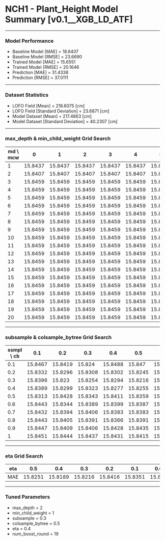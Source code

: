 # NCH1 - Plant_Height Model Summary [v0.1__XGB_LD_ATF]

***

### Model Performance

- Baseline Model [MAE] = 18.6407
- Baseline Model [RMSE] = 23.6690
- Trained Model [MAE] = 15.6551
- Trained Model [RMSE] = 20.1646
- Prediction [MAE] = 31.4338
- Prediction [RMSE] = 37.0111
***

### Dataset Statistics

- LOFO Field [Mean] = 218.6075 [cm]
- LOFO Field [Standard Deviation] = 23.6871 [cm]
- Model Dataset [Mean] = 217.4863 [cm]
- Model Dataset [Standard Deviation] = 40.2307 [cm]
***

### max_depth & min_child_weight Grid Search

|   md \ mcw |       0 |       1 |       2 |       3 |       4 |       5 |       6 |       7 |       8 |       9 |      10 |      11 |      12 |      13 |      14 |      15 |      16 |      17 |      18 |      19 |      20 |
|------------|---------|---------|---------|---------|---------|---------|---------|---------|---------|---------|---------|---------|---------|---------|---------|---------|---------|---------|---------|---------|---------|
|          1 | 15.8437 | 15.8437 | 15.8437 | 15.8437 | 15.8437 | 15.8437 | 15.8437 | 15.8437 | 15.8437 | 15.8437 | 15.8437 | 15.8437 | 15.8437 | 15.8437 | 15.8437 | 15.8437 | 15.8437 | 15.8437 | 15.8437 | 15.8437 | 15.8437 |
|          2 | 15.8407 | 15.8407 | 15.8407 | 15.8407 | 15.8407 | 15.8407 | 15.8407 | 15.8407 | 15.8407 | 15.8407 | 15.8407 | 15.8407 | 15.8407 | 15.8407 | 15.8407 | 15.8407 | 15.8407 | 15.8407 | 15.8407 | 15.8407 | 15.8407 |
|          3 | 15.8459 | 15.8459 | 15.8459 | 15.8459 | 15.8459 | 15.8459 | 15.8459 | 15.8459 | 15.8459 | 15.8459 | 15.8459 | 15.8459 | 15.8459 | 15.8459 | 15.8459 | 15.8459 | 15.8459 | 15.8459 | 15.8459 | 15.8459 | 15.8459 |
|          4 | 15.8459 | 15.8459 | 15.8459 | 15.8459 | 15.8459 | 15.8459 | 15.8459 | 15.8459 | 15.8459 | 15.8459 | 15.8459 | 15.8459 | 15.8459 | 15.8459 | 15.8459 | 15.8459 | 15.8459 | 15.8459 | 15.8459 | 15.8459 | 15.8459 |
|          5 | 15.8459 | 15.8459 | 15.8459 | 15.8459 | 15.8459 | 15.8459 | 15.8459 | 15.8459 | 15.8459 | 15.8459 | 15.8459 | 15.8459 | 15.8459 | 15.8459 | 15.8459 | 15.8459 | 15.8459 | 15.8459 | 15.8459 | 15.8459 | 15.8459 |
|          6 | 15.8459 | 15.8459 | 15.8459 | 15.8459 | 15.8459 | 15.8459 | 15.8459 | 15.8459 | 15.8459 | 15.8459 | 15.8459 | 15.8459 | 15.8459 | 15.8459 | 15.8459 | 15.8459 | 15.8459 | 15.8459 | 15.8459 | 15.8459 | 15.8459 |
|          7 | 15.8459 | 15.8459 | 15.8459 | 15.8459 | 15.8459 | 15.8459 | 15.8459 | 15.8459 | 15.8459 | 15.8459 | 15.8459 | 15.8459 | 15.8459 | 15.8459 | 15.8459 | 15.8459 | 15.8459 | 15.8459 | 15.8459 | 15.8459 | 15.8459 |
|          8 | 15.8459 | 15.8459 | 15.8459 | 15.8459 | 15.8459 | 15.8459 | 15.8459 | 15.8459 | 15.8459 | 15.8459 | 15.8459 | 15.8459 | 15.8459 | 15.8459 | 15.8459 | 15.8459 | 15.8459 | 15.8459 | 15.8459 | 15.8459 | 15.8459 |
|          9 | 15.8459 | 15.8459 | 15.8459 | 15.8459 | 15.8459 | 15.8459 | 15.8459 | 15.8459 | 15.8459 | 15.8459 | 15.8459 | 15.8459 | 15.8459 | 15.8459 | 15.8459 | 15.8459 | 15.8459 | 15.8459 | 15.8459 | 15.8459 | 15.8459 |
|         10 | 15.8459 | 15.8459 | 15.8459 | 15.8459 | 15.8459 | 15.8459 | 15.8459 | 15.8459 | 15.8459 | 15.8459 | 15.8459 | 15.8459 | 15.8459 | 15.8459 | 15.8459 | 15.8459 | 15.8459 | 15.8459 | 15.8459 | 15.8459 | 15.8459 |
|         11 | 15.8459 | 15.8459 | 15.8459 | 15.8459 | 15.8459 | 15.8459 | 15.8459 | 15.8459 | 15.8459 | 15.8459 | 15.8459 | 15.8459 | 15.8459 | 15.8459 | 15.8459 | 15.8459 | 15.8459 | 15.8459 | 15.8459 | 15.8459 | 15.8459 |
|         12 | 15.8459 | 15.8459 | 15.8459 | 15.8459 | 15.8459 | 15.8459 | 15.8459 | 15.8459 | 15.8459 | 15.8459 | 15.8459 | 15.8459 | 15.8459 | 15.8459 | 15.8459 | 15.8459 | 15.8459 | 15.8459 | 15.8459 | 15.8459 | 15.8459 |
|         13 | 15.8459 | 15.8459 | 15.8459 | 15.8459 | 15.8459 | 15.8459 | 15.8459 | 15.8459 | 15.8459 | 15.8459 | 15.8459 | 15.8459 | 15.8459 | 15.8459 | 15.8459 | 15.8459 | 15.8459 | 15.8459 | 15.8459 | 15.8459 | 15.8459 |
|         14 | 15.8459 | 15.8459 | 15.8459 | 15.8459 | 15.8459 | 15.8459 | 15.8459 | 15.8459 | 15.8459 | 15.8459 | 15.8459 | 15.8459 | 15.8459 | 15.8459 | 15.8459 | 15.8459 | 15.8459 | 15.8459 | 15.8459 | 15.8459 | 15.8459 |
|         15 | 15.8459 | 15.8459 | 15.8459 | 15.8459 | 15.8459 | 15.8459 | 15.8459 | 15.8459 | 15.8459 | 15.8459 | 15.8459 | 15.8459 | 15.8459 | 15.8459 | 15.8459 | 15.8459 | 15.8459 | 15.8459 | 15.8459 | 15.8459 | 15.8459 |
|         16 | 15.8459 | 15.8459 | 15.8459 | 15.8459 | 15.8459 | 15.8459 | 15.8459 | 15.8459 | 15.8459 | 15.8459 | 15.8459 | 15.8459 | 15.8459 | 15.8459 | 15.8459 | 15.8459 | 15.8459 | 15.8459 | 15.8459 | 15.8459 | 15.8459 |
|         17 | 15.8459 | 15.8459 | 15.8459 | 15.8459 | 15.8459 | 15.8459 | 15.8459 | 15.8459 | 15.8459 | 15.8459 | 15.8459 | 15.8459 | 15.8459 | 15.8459 | 15.8459 | 15.8459 | 15.8459 | 15.8459 | 15.8459 | 15.8459 | 15.8459 |
|         18 | 15.8459 | 15.8459 | 15.8459 | 15.8459 | 15.8459 | 15.8459 | 15.8459 | 15.8459 | 15.8459 | 15.8459 | 15.8459 | 15.8459 | 15.8459 | 15.8459 | 15.8459 | 15.8459 | 15.8459 | 15.8459 | 15.8459 | 15.8459 | 15.8459 |
|         19 | 15.8459 | 15.8459 | 15.8459 | 15.8459 | 15.8459 | 15.8459 | 15.8459 | 15.8459 | 15.8459 | 15.8459 | 15.8459 | 15.8459 | 15.8459 | 15.8459 | 15.8459 | 15.8459 | 15.8459 | 15.8459 | 15.8459 | 15.8459 | 15.8459 |
|         20 | 15.8459 | 15.8459 | 15.8459 | 15.8459 | 15.8459 | 15.8459 | 15.8459 | 15.8459 | 15.8459 | 15.8459 | 15.8459 | 15.8459 | 15.8459 | 15.8459 | 15.8459 | 15.8459 | 15.8459 | 15.8459 | 15.8459 | 15.8459 | 15.8459 |

***

### subsample & colsample_bytree Grid Search

|   ssmpl \ cb |     0.1 |     0.2 |     0.3 |     0.4 |     0.5 |     0.6 |     0.7 |     0.8 |     0.9 |     1.0 |
|--------------|---------|---------|---------|---------|---------|---------|---------|---------|---------|---------|
|          0.1 | 15.8467 | 15.8419 | 15.824  | 15.8488 | 15.847  | 15.8405 | 15.8446 | 15.8352 | 15.849  | 15.8396 |
|          0.2 | 15.8332 | 15.8296 | 15.8308 | 15.8302 | 15.8245 | 15.8308 | 15.8269 | 15.8342 | 15.8377 | 15.8342 |
|          0.3 | 15.8396 | 15.823  | 15.8254 | 15.8294 | 15.8216 | 15.8304 | 15.837  | 15.8277 | 15.8293 | 15.8345 |
|          0.4 | 15.8389 | 15.8299 | 15.8323 | 15.8277 | 15.8255 | 15.8252 | 15.8285 | 15.8312 | 15.8294 | 15.8305 |
|          0.5 | 15.8313 | 15.8428 | 15.8343 | 15.8411 | 15.8359 | 15.8414 | 15.8468 | 15.8413 | 15.8408 | 15.8411 |
|          0.6 | 15.8443 | 15.8344 | 15.8389 | 15.8399 | 15.8387 | 15.8378 | 15.8398 | 15.8379 | 15.8369 | 15.8404 |
|          0.7 | 15.8432 | 15.8394 | 15.8406 | 15.8383 | 15.8383 | 15.8396 | 15.8424 | 15.8389 | 15.8396 | 15.8399 |
|          0.8 | 15.8443 | 15.8405 | 15.8391 | 15.8366 | 15.8391 | 15.8407 | 15.8395 | 15.8406 | 15.8379 | 15.8371 |
|          0.9 | 15.8447 | 15.8409 | 15.8406 | 15.8428 | 15.8435 | 15.8404 | 15.8418 | 15.8421 | 15.843  | 15.8415 |
|          1   | 15.8451 | 15.8444 | 15.8437 | 15.8431 | 15.8415 | 15.8439 | 15.8425 | 15.8411 | 15.8443 | 15.8407 |

***

### eta Grid Search

| eta   |     0.5 |     0.4 |     0.3 |     0.2 |     0.1 |    0.01 |   0.001 |
|-------|---------|---------|---------|---------|---------|---------|---------|
| MAE   | 15.8251 | 15.8189 | 15.8216 | 15.8416 | 15.8351 | 15.8435 | 80.1128 |

***

### Tuned Parameters

- max_depth = 2
- min_child_weight = 1
- subsample = 0.3
- colsample_bytree = 0.5
- eta = 0.4
- num_boost_round = 19
